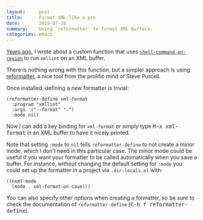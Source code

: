 ```yaml
---
layout:     post
title:      Format XML like a pro
date:       2019-07-18
summary:    Using `reformatter` to format XML buffers.
categories: emacs
---
```


[Years ago](https://www.manueluberti.eu/emacs/2016/12/03/xmllint/), I wrote about a custom function that uses [`shell-command-on-region`](http://doc.endlessparentheses.com/Fun/shell-command-on-region.html) to
run `xmllint` on an XML buffer.

There is nothing wrong with this function, but a simpler approach is using
[reformatter](https://github.com/purcell/reformatter.el), a nice tool from the prolific mind of Steve Purcell.

Once installed, defining a new formatter is trivial:

``` emacs-lisp
(reformatter-define xml-format
  :program "xmllint"
  :args '("--format" "-")
  :mode nil)
```

Now I can add a key binding for `xml-format` or simply type <kbd>M-x xml-format</kbd> in an
XML buffer to have it nicely printed.

Note that setting `:mode` to `nil` tells `reformatter-define` to not create a minor
mode, which I don’t need in this particular case. The minor mode could be useful
if you want your formatter to be called automatically when you save a buffer.
For instance, without changing the default setting for `:mode` you could set up
the formatter in a project via `.dir-locals.el` with:

``` emacs-lisp
((nxml-mode
  (mode . xml-format-on-save)))
```

You can also specify other options when creating a formatter, so be sure to
check the documentation of `reformatter-define` (<kbd>C-h f reformatter-define</kbd>).
